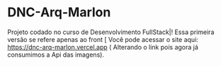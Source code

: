 # DNC-Arq-Marlon
Projeto codado no curso de Desenvolvimento FullStack|! Essa primeira versão se refere apenas ao front [
Você pode acessar o site aqui: https://dnc-arq-marlon.vercel.app ( Alterando o link pois agora já consumimos a Api das imagens).
